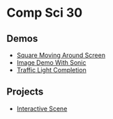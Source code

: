 # Comp Sci 30

## Demos
- [Square Moving Around Screen](Square-Moving)
- [Image Demo With Sonic](Image-Demo)
- [Traffic Light Completion](Traffic-Light)


## Projects
- [Interactive Scene](Interactive-Scene)
